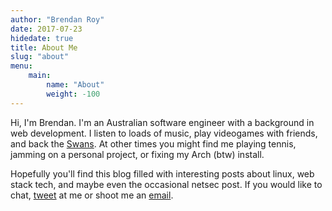 ```yaml
---
author: "Brendan Roy"
date: 2017-07-23
hidedate: true
title: About Me
slug: "about"
menu:
    main:
        name: "About"
        weight: -100
---
```


Hi, I'm Brendan. I'm an Australian software engineer with a background in
web development. I listen to loads of music, play videogames with friends, and
back the [Swans](https://www.google.com.au/search?q=sydney+swans). At other times
you might find me playing tennis, jamming on a personal project, or fixing my
Arch (btw) install.

Hopefully you'll find this blog filled with interesting posts about linux, web
stack tech, and maybe even the occasional netsec post. If you would like to chat,
[tweet](https://twitter.com/__bmon__) at me or shoot me an
[email](mailto:br3ndanr@gmail.com).
